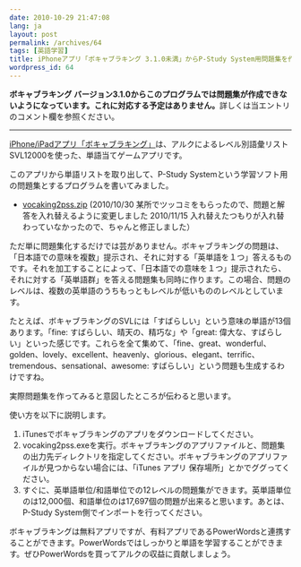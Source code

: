 ```yaml
---
date: 2010-10-29 21:47:08
lang: ja
layout: post
permalink: /archives/64
tags: [英語学習]
title: iPhoneアプリ「ボキャブラキング 3.1.0未満」からP-Study System用問題集を作る
wordpress_id: 64
---
```

<strong>ボキャブラキング バージョン3.1.0からこのプログラムでは問題集が作成できないようになっています。これに対応する予定はありません。</strong>詳しくは当エントリのコメント欄を参照ください。

<hr /><a href="http://itunes.apple.com/jp/app/id345698704">iPhone/iPadアプリ「ボキャブラキング」</a>は、アルクによるレベル別語彙リストSVL12000を使った、単語当てゲームアプリです。

このアプリから単語リストを取り出して、P-Study Systemという学習ソフト用の問題集とするプログラムを書いてみました。
<ul>
	<li> <a href="http://tasuku.suenaga.name/pub/english/vocaking2pss.zip">vocaking2pss.zip</a> (2010/10/30 某所でツッコミをもらったので、問題と解答を入れ替えるように変更しました 2010/11/15 入れ替えたつもりが入れ替わっていなかったので、ちゃんと修正しました）</li>
</ul>
ただ単に問題集化するだけでは芸がありません。ボキャブラキングの問題は、「日本語での意味を複数」提示され、それに対する「英単語を１つ」答えるものです。それを加工することによって、「日本語での意味を１つ」提示されたら、それに対する「英単語群」を答える問題集も同時に作ります。この場合、問題のレベルは、複数の英単語のうちもっともレベルが低いもののレベルとしています。

たとえば、ボキャブラキングのSVLには「すばらしい」という意味の単語が13個あります。「fine: すばらしい、晴天の、精巧な」や「great: 偉大な、すばらしい」といった感じです。これらを全て集めて、「fine、great、wonderful、golden、lovely、excellent、heavenly、glorious、elegant、terrific、tremendous、sensational、awesome: すばらしい」という問題も生成するわけですね。

実際問題集を作ってみると意図したところが伝わると思います。

使い方を以下に説明します。
<ol>
	<li>iTunesでボキャブラキングのアプリをダウンロードしてください。</li>
	<li>vocaking2pss.exeを実行。ボキャブラキングのアプリファイルと、問題集の出力先ディレクトリを指定してください。ボキャブラキングのアプリファイルが見つからない場合には、「iTunes アプリ 保存場所」とかでググってください。</li>
	<li>すぐに、英単語単位/和語単位での12レベルの問題集ができます。英単語単位のは12,000個、和語単位のは17,697個の問題が出来ると思います。あとは、P-Study System側でインポートを行ってください。</li>
</ol>
ボキャブラキングは無料アプリですが、有料アプリであるPowerWordsと連携することができます。PowerWordsではしっかりと単語を学習することができます。ぜひPowerWordsを買ってアルクの収益に貢献しましょう。
